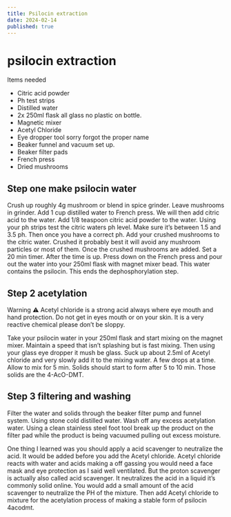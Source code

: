 ```yaml
---
title: Psilocin extraction
date: 2024-02-14
published: true
---
```


# psilocin extraction


Items needed

* Citric acid powder
* Ph test strips
* Distilled water
* 2x 250ml flask all glass no plastic on bottle. 
* Magnetic mixer 
* Acetyl Chloride
* Eye dropper tool sorry forgot the proper name
* Beaker funnel and vacuum set up.
* Beaker filter pads
* French press
* Dried mushrooms 

## Step one make psilocin water

Crush up roughly 4g mushroom or blend in spice grinder. Leave mushrooms in grinder. Add 1 cup distilled water to French press. We will then add citric acid to the water. Add 1/8 teaspoon citric acid powder to the water. Using your ph strips test the citric waters ph level. Make sure it’s between 1.5 and 3.5 ph. Then once you have a correct ph. Add your crushed mushrooms to the citric water. Crushed it probably best it will avoid any mushroom particles or most of them. Once the crushed mushrooms are added. Set a 20 min timer. After the time is up. Press down on the French press and pour out the water into your 250ml flask with magnet mixer bead. This water contains the psilocin. This ends the dephosphorylation step. 

## Step 2 acetylation 

Warning ⚠️ Acetyl chloride is a strong acid always where eye mouth and hand protection. Do not get in eyes mouth or on your skin. It is a very reactive chemical please don’t be sloppy. 

Take your psilocin water in your 250ml flask and start mixing on the magnet mixer. Maintain a speed that isn’t splashing but is fast mixing. Then using your glass eye dropper it mush be glass. Suck up about 2.5ml of Acetyl chloride and very slowly add it to the mixing water. A few drops at a time. Allow to mix for 5 min. Solids should start to form after 5 to 10 min. Those solids are the 4-AcO-DMT.

## Step 3 filtering and washing

Filter the water and solids through the beaker filter pump and funnel system. Using stone cold distilled water. Wash off any excess acetylation water. Using a clean stainless steel foot tool break up the product on the filter pad while the product is being vacuumed pulling out excess moisture.

One thing I learned was you should apply a acid scavenger to neutralize the acid. It would be added before you add the Acetyl chloride. Acetyl chloride reacts with water and acids making a off gassing you would need a face mask and eye protection as I said well ventilated. But the proton scavenger is actually also called acid scavenger. It neutralizes the acid in a liquid it’s commonly solid online. You would add a small amount of the acid scavenger to neutralize the PH of the mixture. Then add Acetyl chloride to mixture for the acetylation process of making a stable form of psilocin 4acodmt.
